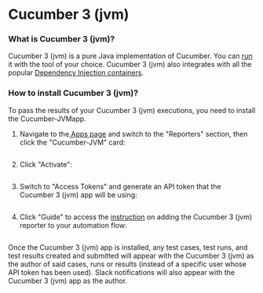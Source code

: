# Cucumber 3 (jvm)

### What is Cucumber 3 (jvm)?

Cucumber 3 (jvm) is a pure Java implementation of Cucumber. You can [run](https://cucumber.io/docs/cucumber/api/#running-cucumber) it with the tool of your choice. Cucumber 3 (jvm) also integrates with all the popular [Dependency Injection containers](https://cucumber.io/docs/installation/java/#dependency-injection).

### How to install Cucumber 3 (jvm)?

To pass the results of your Cucumber 3 (jvm) executions, you need to install the Cucumber-JVMapp.

1.  Navigate to the[ Apps page](https://app.qase.io/apps) and switch to the "Reporters" section, then click the "Cucumber-JVM" card:



    <figure><img src="https://downloads.intercomcdn.com/i/o/658637394/e26ce91745d00ebd8ecd091c/image.png" alt=""><figcaption></figcaption></figure>
2.  Click "Activate":



    <figure><img src="https://downloads.intercomcdn.com/i/o/658638442/3462118071fedef8aca39b44/image.png" alt=""><figcaption></figcaption></figure>
3.  Switch to "Access Tokens" and generate an API token that the Cucumber 3 (jvm) app will be using:



    <figure><img src="https://downloads.intercomcdn.com/i/o/658638875/fb13059ff139c9b98742209c/image.png" alt=""><figcaption></figcaption></figure>
4.  Click "Guide" to access the [instruction](https://github.com/qase-tms/qase-java/tree/main/qase-cucumber-v3-reporter) on adding the Cucumber 3 (jvm) reporter to your automation flow:



    <figure><img src="https://downloads.intercomcdn.com/i/o/658640032/64c5e4382dde59f47cc11fa4/image.png" alt=""><figcaption></figcaption></figure>

Once the Cucumber 3 (jvm) app is installed, any test cases, test runs, and test results created and submitted will appear with the Cucumber 3 (jvm) as the author of said cases, runs or results (instead of a specific user whose API token has been used). Slack notifications will also appear with the Cucumber 3 (jvm) app as the author.
